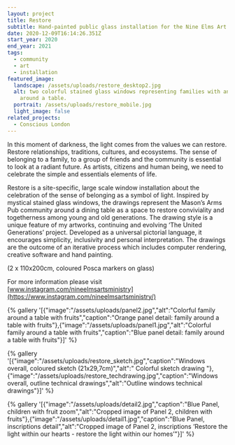 ```yaml
---
layout: project
title: Restore
subtitle: Hand-painted public glass installation for the Nine Elms Art Ministry.
date: 2020-12-09T16:14:26.351Z
start_year: 2020
end_year: 2021
tags:
  - community
  - art
  - installation
featured_image:
  landscape: /assets/uploads/restore_desktop2.jpg
  alt: two colorful stained glass windows representing families with animals
    around a table.
  portrait: /assets/uploads/restore_mobile.jpg
  light_image: false
related_projects:
  - Conscious London
---
```

In this moment of darkness, the light comes from the values we can restore. Restore relationships, traditions, cultures, and ecosystems. The sense of belonging to a family, to a group of friends and the community is essential to look at a radiant future. As artists, citizens and human being, we need to celebrate the simple and essentials elements of life. 

Restore is a site-specific, large scale window installation about the celebration of the sense of belonging as a symbol of light. Inspired by mystical stained glass windows, the drawings represent the Mason’s Arms Pub community around a dining table as a space to restore conviviality and togetherness among young and old generations. The drawing style is a unique feature of my artworks, continuing and evolving ‘The United Generations’ project. Developed as a universal pictorial language, it encourages simplicity, inclusivity and personal interpretation. The drawings are the outcome of an iterative process which includes computer rendering, creative software and hand painting.

(2 x 110x200cm, coloured Posca markers on glass)

For more information please visit [www.instagram.com/nineelmsartsministry](https://www.instagram.com/nineelmsartsministry/)

{% gallery '[{"image":"/assets/uploads/panel2.jpg","alt":"Colorful family around a table with fruits","caption":"Orange panel detail: family around a table with fruits"},{"image":"/assets/uploads/panel1.jpg","alt":"Colorful family around a table with fruits","caption":"Blue panel detail: family around a table with fruits"}]' %}

{% gallery '[{"image":"/assets/uploads/restore_sketch.jpg","caption":"Windows overall, coloured sketch (21x29,7cm)","alt":" Colorful sketch drawing "},{"image":"/assets/uploads/restore_techdrawing.jpg","caption":"Windows overall, outline technical drawings","alt":"Outline windows technical drawings"}]' %}

{% gallery '[{"image":"/assets/uploads/detail2.jpg","caption":"Blue Panel, children with fruit zoom","alt":"Cropped image of Panel 2, children with fruits"},{"image":"/assets/uploads/detail1.jpg","caption":"Blue Panel, inscriptions detail","alt":"Cropped image of Panel 2, inscriptions &#x2019;Restore the light within our hearts - restore the light within our homes&#x2019;"}]' %}